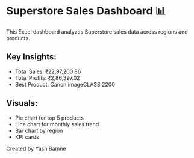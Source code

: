 # Superstore Sales Dashboard 📊

This Excel dashboard analyzes Superstore sales data across regions and products.

## Key Insights:
- Total Sales: ₹22,97,200.86
- Total Profits: ₹2,86,397.02
- Best Product: Canon imageCLASS 2200

## Visuals:
- Pie chart for top 5 products
- Line chart for monthly sales trend
- Bar chart by region
- KPI cards

Created by Yash Bamne

